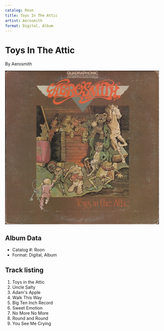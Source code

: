 ```yaml
---
catalog: Roon
title: Toys In The Attic
artist: Aerosmith
format: Digital, Album
---
```


# Toys In The Attic

By Aerosmith

![](../../assets/albumcovers/Aerosmith-Toys_In_The_Attic.png)

## Album Data

- Catalog #: Roon
- Format: Digital, Album


## Track listing


1. Toys in the Attic
2. Uncle Salty
3. Adam's Apple
4. Walk This Way
5. Big Ten Inch Record
6. Sweet Emotion
7. No More No More
8. Round and Round
9. You See Me Crying

